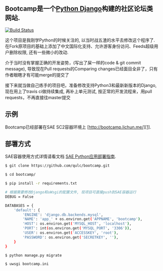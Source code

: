 ## Bootcamp是一个[Python Django][0]构建的社区论坛类网站.

[![Build Status](https://travis-ci.org/qulc/bootcamp.svg?branch=master)](https://travis-ci.org/qulc/bootcamp)

这个项目是我刚学Python的时候关注的, 以当时战五渣的水平去修改这个程序了. 在Fork原项目的基础上添加了中文国际化支持、允许游客身份访问、Feeds超级用户删除权限, 还有一些微小的改动.

介于当时没有掌握正确的开发姿势，(写出了屎一样的code & git commit message), 导致现在Pull requests的Comparing changes已经面目全非了，只有作者眼瞎才有可能merge的提交了

接下来就当做自己练手的项目吧，准备修改支持Python3和最新新版本的Django, 现在用上了travis ci做持续集成, 再补上单元测试, 按正常的开发流程来，用pull requests，不再直接往master提交

## 示例
Bootcamp已经部署在SAE SC2容器环境上 [http://bootcamp.lichun.me/][1].

## 部署方式

SAE容器使用方式详情请看文档 [SAE Python应用部署指南][2].

```bash
$ git clone https://github.com/qulc/bootcamp.git

$ cd bootcamp/

$ pip install -r requirements.txt

# 根据需要修改Django和uWsgi的配置文件, 现项目可直接push到SAE容器运行
DEBUG = False

DATABASES = {
    'default': {
        'ENGINE': 'django.db.backends.mysql',
        'NAME': 'app_' + os.environ.get('APPNAME', 'bootcamp'),
        'HOST': os.environ.get('MYSQL_HOST', 'localhost'),
        'PORT': int(os.environ.get('MYSQL_PORT', '3306')),
        'USER': os.environ.get('ACCESSKEY', 'root'),
        'PASSWORD': os.environ.get('SECRETKEY', ''),
    }
}

$ python manage.py migrate

$ uwsgi bootcamp.ini
```

[0]: https://www.djangoproject.com/
[1]: http://bootcamp.lichun.me/
[2]: http://www.sinacloud.com/doc/sae/docker/python-getting-started.html
